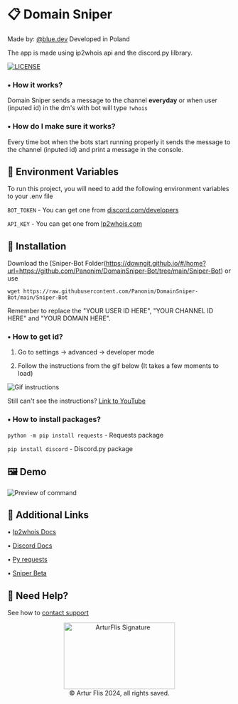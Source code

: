 
# 📋 Domain Sniper
Made by: [@blue.dev](https://bluee.dev/)
Developed in Poland

The app is made using ip2whois api and the discord.py lilbrary.

[![LICENSE](https://img.shields.io/badge/LICENSE-BSD--3-blue?style=flat-square&link=https://github.com/Panonim/DomainSniper-Bot/tree/main?tab=BSD-3-Clause-1-ov-file)](https://github.com/Panonim/DomainSniper-Bot/tree/main?tab=BSD-3-Clause-1-ov-file)

### • How it works? 
Domain Sniper sends a message to the channel __everyday__ or when user (inputed id) in the dm's with bot will type `!whois`

### • How do I make sure it works?
Every time bot when the bots start running properly it sends the message to the channel (inputed id) and print a message in the console.

## 🔰 Environment Variables

To run this project, you will need to add the following environment variables to your .env file

`BOT_TOKEN` - You can get one from [discord.com/developers](https://discord.com/developers/applications)

`API_KEY` - You can get one from [Ip2whois.com](https://ip2whois.com/)


## 🔨 Installation

Download the [Sniper-Bot Folder(https://downgit.github.io/#/home?url=https://github.com/Panonim/DomainSniper-Bot/tree/main/Sniper-Bot)
or use

```wget https://raw.githubusercontent.com/Panonim/DomainSniper-Bot/main/Sniper-Bot```

Remember to replace the "YOUR USER ID HERE", "YOUR CHANNEL ID HERE" and "YOUR DOMAIN HERE".

### • How to get id?
1. Go to settings -> advanced -> developer mode

2. Follow the instructions from the gif below (It takes a few moments to load)

![Gif instructions](https://github.com/Panonim/DomainSniper-Bot/blob/main/rdm.gif)

Still can't see the instructions?
[Link to YouTube](https://youtu.be/Svnp-1Qd2Cg)
### • How to install packages?

`python -m pip install requests` - Requests package

`pip install discord` - Discord.py package
## 🖼 Demo

![Preview of command](https://i.postimg.cc/gc8yqtSh/3453454345-removebg-preview.png)


## 🔗 Additional Links
• [Ip2whois Docs](https://ip2whois.com/developers-api)

• [Discord Docs](https://discord.com/developers/docs/intro)

• [Py requests](https://pypi.org/project/requests/)

• [Sniper Beta](https://github.com/Panonim/SniperBeta/tree/beta)

## 📄 Need Help?

See how to [contact support](https://github.com/Panonim/DomainSniper-Bot/blob/main/SUPPORT.md)


<div align="center"><img src="https://bluee.dev/assets/ArturFlis.svg" height=150px width=250px alt="ArturFlis Signature"/></div>
<div align="center">&copy; Artur Flis 2024, all rights saved.</div>
